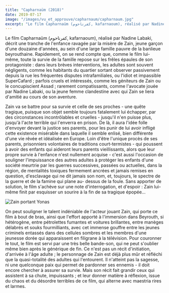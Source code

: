 ```yaml
---
title: "Capharnaüm (2018)"
date: 2019-07-17
image: "/images/vu_et_approuve/capharnaum/capharnaum.jpg"
excerpt: "Le film Capharnaüm (کفرناحوم, kafarnaoum), réalisé par Nadine Labaki, décrit une tranche de l'enfance ravagée par la misère de Zain, jeune garçon d'une douzaine d'années, au sein d'une large famille pauvre..."
--- 
```


Le film Capharnaüm (کفرناحوم, kafarnaoum), réalisé par Nadine Labaki, décrit une tranche de l'enfance ravagée par la misère de Zain, jeune garçon d'une douzaine d'années, au sein d'une large famille pauvre de la banlieue beyrouthaine. Rapidement, on se rend compte que, comme le film lui-même, toute la survie de la famille repose sur les frêles épaules de son protagoniste : dans leurs brèves interventions, les adultes sont souvent négligents, comme les habitants du quartier sortant observer passivement depuis la rue les fréquentes disputes intrafamiliales, ou l'idiot et impassible SuperCafard ; parfois cruels et intéressés, comme les géniteurs de Zain ou le concupiscient Assad ; rarement compatissants, comme l'avocate jouée par Nadine Labaki, ou la jeune femme clandestine avec qui Zain se liera d'amitié au cours de son aventure. 

Zain va se battre pour sa survie et celle de ses proches - une quête tragique, puisque son objet semble toujours fatalement lui échapper, par des circonstances incontrôlables et cruelles - jusqu'il n'en puisse plus, jusqu'à l'acte terrible qui l'enverra en prison. De là, il aura l'idée folle d'envoyer devant la justice ses parents, pour les punir de lui avoir infligé cette existence misérable dans laquelle il semble enlisé, bien différente d'une vie rêvée et idéalisée en Europe. Loin d'être l'unique procès de ses parents, prisonniers volontaires de traditions court-termistes - qui poussent à avoir des enfants qui aideront leurs parents vieillissants, alors que leur propre survie à l'enfance n'est nullement acquise - c'est aussi l'occasion de souligner l'impuissance des autres adultes à protéger les enfants d'une société meurtrie par les guerres successives, passées ou actuelles, dans la région, de mentalités toxiques fermement ancrées et jamais remises en question, d'esclavage qui ne dit jamais son nom, et, toujours, le spectre de la guerre et de la famine qui plane au- dessus de la foule. Sans apporter de solution, le film s'achève sur une note d'interrogation, et d'espoir : Zain lui-même finit par esquisser un sourire à la fin de sa tragique épopée... 

![Zain portant Yonas](/images/vu_et_approuve/capharnaum/capharnaum-3.jpg)

On peut souligner le talent indéniable de l'acteur jouant Zain, qui porte ce film à bout de bras, ainsi que l'effort apporté à l'immersion dans Beyrouth, si hétérogène, entre pétrolettes fumantes et voitures brillantes, entre manèges délabrés et souks fourmilliants, avec cet immense gouffre entre les jeunes criminels entassés dans des cellules sombres et les membres d'une jeunesse dorée qui apparaissent en filigrane à la télévision. Pour couronner le tout, le film est servi par une très belle bande-son, qui ne peut s'oublier même bien après le générique de fin. Ce n'est pas un récit d'initiation, d'arrivée à l'âge adulte ; le personnage de Zain est déjà plus mûr et réfléchi que la quasi-totalité des adultes qui l'entourent. Il n'atteint pas la sagesse, ni une quelconque paix qui permet de pardonner ses ennemis - il doit encore chercher à assurer sa survie. Mais son récit fait grandir ceux qui assistent à sa chute, impuissants ; et leur donner matière à réflexion, issue du chaos et du désordre terribles de ce film, qui alterne avec maestria rires et larmes.


